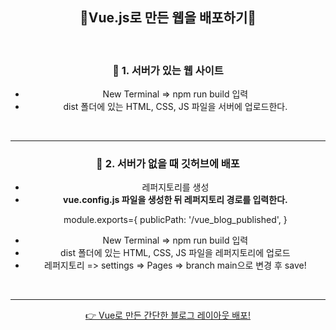 <div align=center>
  <h2>💚Vue.js로 만든 웹을 배포하기💚</h2>
  <br>
  <h3>💚 1. 서버가 있는 웹 사이트</h3>
  <ul>
    <li>New Terminal => npm run build 입력</li>
    <li>dist 폴더에 있는 HTML, CSS, JS 파일을 서버에 업로드한다.</li>
  </ul>
  <br>
  <hr>
  <h3>💚 2. 서버가 없을 때 깃허브에 배포</h3>
  <ul>
    <li>레퍼지토리를 생성</li>
    <li><strong>vue.config.js 파일을 생성한 뒤 레퍼지토리 경로를 입력한다.</strong>
        <p>module.exports={ 
              publicPath: '/vue_blog_published',
           }
        </p>
    </li>
    <li>New Terminal => npm run build 입력</li>
    <li>dist 폴더에 있는 HTML, CSS, JS 파일을 레퍼지토리에 업로드</li>
    <li>레퍼지토리 => settings => Pages => branch main으로 변경 후 save!</li>
  </ul>
  
  <br>
  <hr>
  
  <a href="https://breeghty.github.io/vue_blog_published/#/">👉 Vue로 만든 간단한 블로그 레이아웃 배포!</a>

</div>
